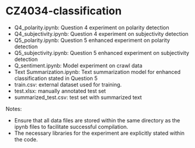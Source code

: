 # CZ4034-classification

- Q4_polarity.ipynb: Question 4 experiment on polarity detection
- Q4_subjectivity.ipynb: Question 4 experiment on subjectivity detection
- Q5_polarity.ipynb: Question 5 enhanced experiment on polarity detection
- Q5_subjectivity.ipynb: Question 5 enhanced experiment on subjectivity detection
- Q_sentiment.ipynb: Model experiment on crawl data
- Text Summarization.ipynb: Text summarization model for enhanced classification stated in Question 5
- train.csv: external dataset used for training.
- test.xlsx: manually annotated test set
- summarized_test.csv: test set with summarized text

Notes: 
- Ensure that all data files are stored within the same directory as the ipynb files to facilitate successful compilation.
- The necessary libraries for the experiment are explicitly stated within the code.
